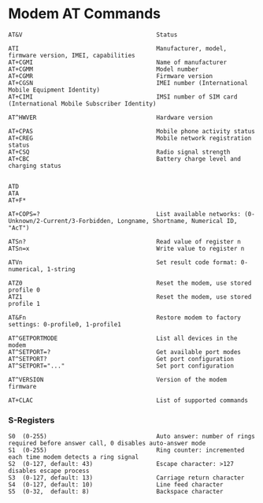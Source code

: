 # Modem AT Commands

    AT&V                                      Status

    ATI                                       Manufacturer, model, firmware version, IMEI, capabilities
    AT+CGMI                                   Name of manufacturer
    AT+CGMM                                   Model number
    AT+CGMR                                   Firmware version
    AT+CGSN                                   IMEI number (International Mobile Equipment Identity)
    AT+CIMI                                   IMSI number of SIM card (International Mobile Subscriber Identity)

    AT^HWVER                                  Hardware version

    AT+CPAS                                   Mobile phone activity status
    AT+CREG                                   Mobile network registration status
    AT+CSQ                                    Radio signal strength
    AT+CBC                                    Battery charge level and charging status


    ATD
    ATA
    AT+F*

    AT+COPS=?                                 List available networks: (0-Unknown/2-Current/3-Forbidden, Longname, Shortname, Numerical ID, "AcT")

    ATSn?                                     Read value of register n
    ATSn=x                                    Write value to register n

    ATVn                                      Set result code format: 0-numerical, 1-string

    ATZ0                                      Reset the modem, use stored profile 0
    ATZ1                                      Reset the modem, use stored profile 1

    AT&Fn                                     Restore modem to factory settings: 0-profile0, 1-profile1

    AT^GETPORTMODE                            List all devices in the modem
    AT^SETPORT=?                              Get available port modes
    AT^SETPORT?                               Get port configuration
    AT^SETPORT="..."                          Set port configuration

    AT^VERSION                                Version of the modem firmware

    AT+CLAC                                   List of supported commands

### S-Registers

    S0  (0-255)                               Auto answer: number of rings required before answer call, 0 disables auto-answer mode
    S1  (0-255)                               Ring counter: incremented each time modem detects a ring signal
    S2  (0-127, default: 43)                  Escape character: >127 disables escape process
    S3  (0-127, default: 13)                  Carriage return character
    S4  (0-127, default: 10)                  Line feed character
    S5  (0-32,  default: 8)                   Backspace character
